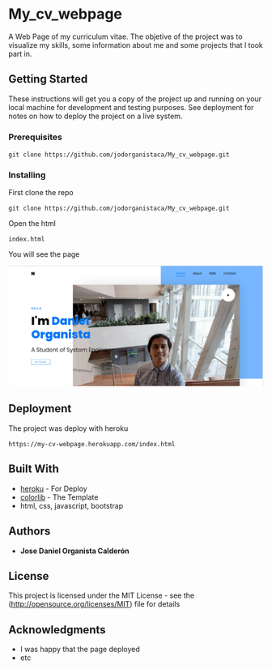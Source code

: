 # My_cv_webpage

A Web Page of my curriculum vitae. The objetive of the project was to visualize my skills, some information about me and some projects that I took part in.

## Getting Started

These instructions will get you a copy of the project up and running on your local machine for development and testing purposes. See deployment for notes on how to deploy the project on a live system.

### Prerequisites



```
git clone https://github.com/jodorganistaca/My_cv_webpage.git
```

### Installing

First clone the repo

```
git clone https://github.com/jodorganistaca/My_cv_webpage.git
```

Open the html

```
index.html
```

You will see the page

 ![index.html](https://github.com/jodorganistaca/My_cv_webpage/blob/master/index_html.png) 

## Deployment

The project was deploy with heroku
```
https://my-cv-webpage.herokuapp.com/index.html
```

## Built With

* [heroku](https://www.heroku.com) - For Deploy
* [colorlib](https://colorlib.com) - The Template
* html, css, javascript, bootstrap

## Authors

* **Jose Daniel Organista Calderón** 

## License

This project is licensed under the MIT License - see the (http://opensource.org/licenses/MIT) file for details

## Acknowledgments

* I was happy that the page deployed
* etc
